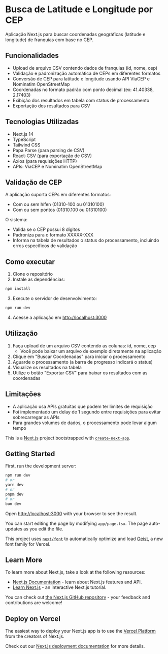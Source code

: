 # Busca de Latitude e Longitude por CEP

Aplicação Next.js para buscar coordenadas geográficas (latitude e longitude) de franquias com base no CEP.

## Funcionalidades

- Upload de arquivo CSV contendo dados de franquias (id, nome, cep)
- Validação e padronização automática de CEPs em diferentes formatos
- Conversão de CEP para latitude e longitude usando API ViaCEP e Nominatim OpenStreetMap
- Coordenadas no formato padrão com ponto decimal (ex: 41.40338, 2.17403)
- Exibição dos resultados em tabela com status de processamento
- Exportação dos resultados para CSV

## Tecnologias Utilizadas

- Next.js 14
- TypeScript
- Tailwind CSS
- Papa Parse (para parsing de CSV)
- React-CSV (para exportação de CSV)
- Axios (para requisições HTTP)
- APIs: ViaCEP e Nominatim OpenStreetMap

## Validação de CEP

A aplicação suporta CEPs em diferentes formatos:
- Com ou sem hífen (01310-100 ou 01310100)
- Com ou sem pontos (01310.100 ou 01310100)

O sistema:
- Valida se o CEP possui 8 dígitos
- Padroniza para o formato XXXXX-XXX
- Informa na tabela de resultados o status do processamento, incluindo erros específicos de validação

## Como executar

1. Clone o repositório
2. Instale as dependências:
```bash
npm install
```
3. Execute o servidor de desenvolvimento:
```bash
npm run dev
```
4. Acesse a aplicação em [http://localhost:3000](http://localhost:3000)

## Utilização

1. Faça upload de um arquivo CSV contendo as colunas: id, nome, cep
   - Você pode baixar um arquivo de exemplo diretamente na aplicação
2. Clique em "Buscar Coordenadas" para iniciar o processamento
3. Aguarde o processamento (a barra de progresso indicará o status)
4. Visualize os resultados na tabela
5. Utilize o botão "Exportar CSV" para baixar os resultados com as coordenadas

## Limitações

- A aplicação usa APIs gratuitas que podem ter limites de requisição
- Foi implementado um delay de 1 segundo entre requisições para evitar sobrecarregar as APIs
- Para grandes volumes de dados, o processamento pode levar algum tempo

This is a [Next.js](https://nextjs.org) project bootstrapped with [`create-next-app`](https://nextjs.org/docs/app/api-reference/cli/create-next-app).

## Getting Started

First, run the development server:

```bash
npm run dev
# or
yarn dev
# or
pnpm dev
# or
bun dev
```

Open [http://localhost:3000](http://localhost:3000) with your browser to see the result.

You can start editing the page by modifying `app/page.tsx`. The page auto-updates as you edit the file.

This project uses [`next/font`](https://nextjs.org/docs/app/building-your-application/optimizing/fonts) to automatically optimize and load [Geist](https://vercel.com/font), a new font family for Vercel.

## Learn More

To learn more about Next.js, take a look at the following resources:

- [Next.js Documentation](https://nextjs.org/docs) - learn about Next.js features and API.
- [Learn Next.js](https://nextjs.org/learn) - an interactive Next.js tutorial.

You can check out [the Next.js GitHub repository](https://github.com/vercel/next.js) - your feedback and contributions are welcome!

## Deploy on Vercel

The easiest way to deploy your Next.js app is to use the [Vercel Platform](https://vercel.com/new?utm_medium=default-template&filter=next.js&utm_source=create-next-app&utm_campaign=create-next-app-readme) from the creators of Next.js.

Check out our [Next.js deployment documentation](https://nextjs.org/docs/app/building-your-application/deploying) for more details.
